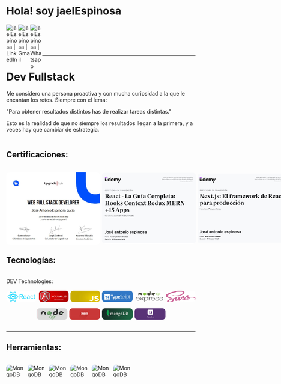 # Hola! soy jaelEspinosa

[<img align='left' alt=' jaelEspinosa | LinkedIn' width='32px' src='https://cdn.icon-icons.com/icons2/31/PNG/256/sociallinkedin_member_2751.png' />][linkedin]
[<img align='left' alt=' jaelEspinosa | Gmail' width='32px' src='https://cdn.icon-icons.com/icons2/1381/PNG/512/gmail_93551.png' />][Gmail]
[<img align='left' alt=' jaelEspinosa | Whatsapp' width='32px' src='https://cdn.icon-icons.com/icons2/41/PNG/128/whatsappmessage_conversation_whatsap_7149.png' />][whatsapp]

<br/>
<br/>
<br/>
<br/>
<hr/>

# Dev Fullstack

 Me considero una persona proactiva y con mucha curiosidad a la que le encantan los retos. Siempre con el lema: 
 
 "Para obtener resultados distintos has de realizar tareas distintas."

Esto es la realidad de que no siempre los resultados llegan a la primera,  y a veces hay que cambiar de estrategia.
<br/>
<br/>

## Certificaciones:
<br/>
<div style="display:flex; flex-direction: row; justify-content:flex-start; align-items:center; gap: 5px">
<img alt='Upgrade' src='./img/upgradeHub.jpg' style = 'width:250px;border-radius: 8px' />
<img alt='Upgrade' src='./img/reactUdemy.jpg' style = 'width:250px;border-radius: 8px' />
<img alt='Upgrade' src='./img/nextUdemy.jpg' style = 'width:250px;border-radius: 8px' />
</div>

## Tecnologías:
<br/>
DEV Technologies:
<br/>
<br/>
<div style="display:flex; flex-direction: row; justify-content:center; align-items:center; gap: 5px">
<img alt='ReactJS' src='./img/react-logo.jpg'  style = 'width:82px; height: 30px' class="imagen-redondeada"/>
<img alt='AngularJs' src='./img/angular.jpg'  style = 'width:82px; height: 30px; border-radius: 8px'/>
<img alt='JS' src='./img/javascript.jpeg'  style = 'width:82px; height: 30px; border-radius: 8px'/>
<img alt='typescritpJS' src='./img/typescritpt.png'  style = 'width:82px; height: 30px; border-radius: 8px'/>
<img alt='Express' src='./img/express.png'  style = 'width:82px; height: 30px; border-radius: 8px'/>

<img alt='Sass' src='./img/sass.png'  style = 'width:82px; height: 30px; border-radius: 8px'/>

</div>
<br/>
<div style="display:flex; flex-direction: row; justify-content:center; align-items:center; gap: 5px">
<img alt='ReactJS' src='./img/Node.JS-1.jpg'  style = 'width:82px; height: 30px; border-radius: 8px'/>
<img alt='ReactJS' src='./img/npm.png'  style = 'width:82px; height: 30px; border-radius: 8px'/>
<img alt='ReactJS' src='./img/mongodb.jpg'  style = 'width:82px; height: 30px; border-radius: 8px'/>
<img alt='ReactJS' src='./img/bootstrap.png'  style = 'width:82px; height: 30px; border-radius: 8px'/>


</div>


<br/>
<hr/>



## Herramientas:

<br/>
<div style="display:flex; flex-direction: row; justify-content:flex-start; align-items:center; gap: 5px">
<img alt='MongoDB' src='https://res.cloudinary.com/practicaldev/image/fetch/s--sWV8Y0kc--/c_imagga_scale,f_auto,fl_progressive,h_900,q_auto,w_1600/https://dev-to-uploads.s3.amazonaws.com/i/kml9j34p9taplrnqtcez.jpg' style = 'width:52px;border-radius: 8px' />
<img alt='MongoDB' src='https://www.solucionex.com/sites/default/files/posts/imagen/git.jpg' style = 'width:52px;border-radius: 8px' />
<img alt='MongoDB' src='https://www.sngular.com/wp-content/uploads/2021/12/postman-logo-vert-2018.jpg' style = 'width:52px;border-radius: 8px;' />
<img alt='MongoDB' src='https://hackernoon.imgix.net/images/4bi340g.jpg' style = 'width:52px;border-radius: 8px' />
<img alt='MongoDB' src='https://depor.com/resizer/j85pMfWyvmgc1ZcosJsqhp0bu5E=/580x330/smart/filters:format(jpeg):quality(75)/cloudfront-us-east-1.images.arcpublishing.com/elcomercio/2SNG5DJCANCFHEWZEYYGAMNY7U.jpg' style = 'width:52px;border-radius: 8px' />
<img alt='MongoDB' src='https://res.cloudinary.com/hevo/image/upload/f_auto,q_auto/v1644903699/hevo-learn/MongoDB-Compass-Mac-MongoDB-Compass-Logo.png?_i=AA' style = 'width:52px;border-radius: 8px' />
</div>
<br/>
<br/>


<style>
  .imagen-redondeada {
    border-radius: 10px;
  }
</style>


[linkedin]:https://www.linkedin.com/in/jose-antonio-espinosa-lucia/
[Gmail]: mailto:jaelespinosa@gmail.com
[whatsapp]: https://wa.me/34659795230


